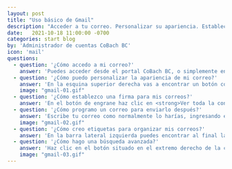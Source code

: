 ```yaml
---
layout: post
title: "Uso básico de Gmail"
description: "Acceder a tu correo. Personalizar su apariencia. Establecer una firma. Crear etiquetas para organizar tu correo. Búsqueda avanzada."
date:   2021-10-18 11:00:00 -0700
categories: start blog
by: 'Administrador de cuentas CoBach BC'
icon: 'mail'
questions:
  - question: '¿Cómo accedo a mi correo?'
    answer: 'Puedes acceder desde el portal CoBach BC, o simplemente entrar a <a href="http://mail.google.com/mail?hl=es-419" target="_blank">www.gmail.com</a> e ingresar tu correo CoBach BC y tu contraseña para acceder rápidamente.'
  - question: '¿Cómo puedo personalizar la apariencia de mi correo?'
    answer: 'En la esquina superior derecha vas a encontrar un botón con un dibujo de un engrane. Este engrane abre el menú de configuración, donde verás las opciones de vista para tus correos, así como las opciones de temas de color o imágnees de fondo.'
    image: "gmail-01.gif"
  - question: '¿Cómo establezco una firma para mis correos?'
    answer: 'En el botón de engrane haz clic en <strong>Ver toda la configuración</strong>. Verás varias pestañas, y estarás en la titulada <strong>General</strong>. En ella desplázate hacia abajo y casi al final de la página verás el apartado de firma. Ingresa la información que deseas que aparezca. Cuando hayas terminado, debes bajar hasta el final de la página y hacer clic en Guardar cambios.'
  - question: '¿Cómo programo un correo para enviarlo después?'
    answer: 'Escribe tu correo como normalmente lo harías, ingresando el o los destinatarios, asunto, cuerpo del mensaje y archivos adjuntos. Una vez lo hayas terminado de redactar haz clic en la flecha hacia abajo del botón enviar y verás la opción <strong>Programar envío</strong>, selecciónala. Elige la fecha cuando quieres enviarlo y dale en aceptar. Tu correo se guardará y se enviará automáticamente en la fecha y hora señaladas.'
    image: "gmail-02.gif"
  - question: '¿Cómo creo etiquetas para organizar mis correos?'
    answer: 'En la barra lateral izquierda puedes encontrar al final la opción para crear etiquetas. Puedes crear todas las que necesites y mover tus correos a las que correspondan para que lo mantengas organizado.'
  - question: '¿Cómo hago una búsqueda avanzada?'
    answer: 'Haz clic en el botón situado en el extremo derecho de la casilla de búsqueda de correo. Esto abrirá un menú con opciones de búsqueda. Puedes buscar correos por remitente, destinatario, asunto palabras que contiene, si tiene o no archivos adjuntos, entre otras opciones. Esto te permite refinar los criterios de búsqueda y encontrar rápidamente la información que necesitas.'
    image: "gmail-03.gif"
---
```

